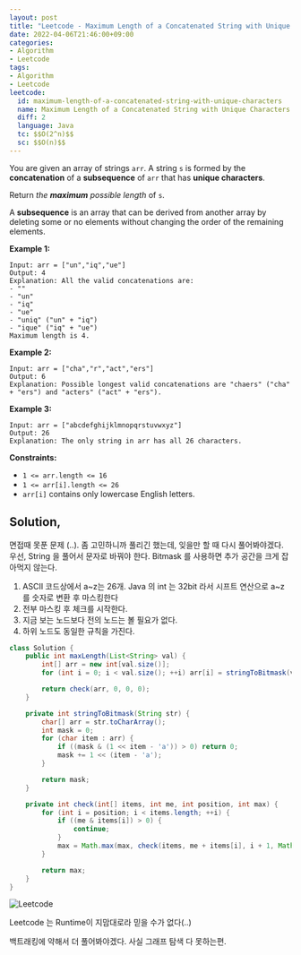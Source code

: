 ```yaml
---
layout: post
title: "Leetcode - Maximum Length of a Concatenated String with Unique Characters"
date: 2022-04-06T21:46:00+09:00
categories:
- Algorithm
- Leetcode
tags:
- Algorithm
- Leetcode
leetcode:
  id: maximum-length-of-a-concatenated-string-with-unique-characters
  name: Maximum Length of a Concatenated String with Unique Characters
  diff: 2
  language: Java
  tc: $$O(2^n)$$
  sc: $$O(n)$$
---
```


You are given an array of strings `arr`. A string `s` is formed by the **concatenation** of a **subsequence** of `arr` that has **unique characters**.

Return *the **maximum** possible length* of `s`.

A **subsequence** is an array that can be derived from another array by deleting some or no elements without changing the order of the remaining elements.

 

**Example 1:**

```
Input: arr = ["un","iq","ue"]
Output: 4
Explanation: All the valid concatenations are:
- ""
- "un"
- "iq"
- "ue"
- "uniq" ("un" + "iq")
- "ique" ("iq" + "ue")
Maximum length is 4.
```

**Example 2:**

```
Input: arr = ["cha","r","act","ers"]
Output: 6
Explanation: Possible longest valid concatenations are "chaers" ("cha" + "ers") and "acters" ("act" + "ers").
```

**Example 3:**

```
Input: arr = ["abcdefghijklmnopqrstuvwxyz"]
Output: 26
Explanation: The only string in arr has all 26 characters.
```

 

**Constraints:**

- `1 <= arr.length <= 16`
- `1 <= arr[i].length <= 26`
- `arr[i]` contains only lowercase English letters.



## Solution,

면접때 못푼 문제 (..). 좀 고민하니까 풀리긴 했는데, 잊을만 할 때 다시 풀어봐야겠다. 우선, String 을 풀어서 문자로 바꿔야 한다. Bitmask 를 사용하면 추가 공간을 크게 잡아먹지 않는다. 

1. ASCII 코드상에서 a~z는 26개. Java 의 int 는 32bit 라서 시프트 연산으로 a~z를 숫자로 변환 후 마스킹한다
2. 전부 마스킹 후 체크를 시작한다.
3. 지금 보는 노드보다 전의 노드는 볼 필요가 없다.
4. 하위 노드도 동일한 규칙을 가진다.

```java
class Solution {
    public int maxLength(List<String> val) {
        int[] arr = new int[val.size()];
        for (int i = 0; i < val.size(); ++i) arr[i] = stringToBitmask(val.get(i));

        return check(arr, 0, 0, 0);
    }

    private int stringToBitmask(String str) {
        char[] arr = str.toCharArray();
        int mask = 0;
        for (char item : arr) {
            if ((mask & (1 << item - 'a')) > 0) return 0;
            mask += 1 << (item - 'a');
        }

        return mask;
    }

    private int check(int[] items, int me, int position, int max) {
        for (int i = position; i < items.length; ++i) {
            if ((me & items[i]) > 0) {
                continue;
            }
            max = Math.max(max, check(items, me + items[i], i + 1, Math.max(max, Integer.bitCount(me + items[i]))));
        }

        return max;
    }
}
```

![Leetcode](https://user-images.githubusercontent.com/8151366/161979785-b54db03c-f35f-4bfb-baee-850687f29dfd.png)

Leetcode 는 Runtime이 지맘대로라 믿을 수가 없다(..)

백트래킹에 약해서 더 풀어봐야겠다. 사실 그래프 탐색 다 못하는편.